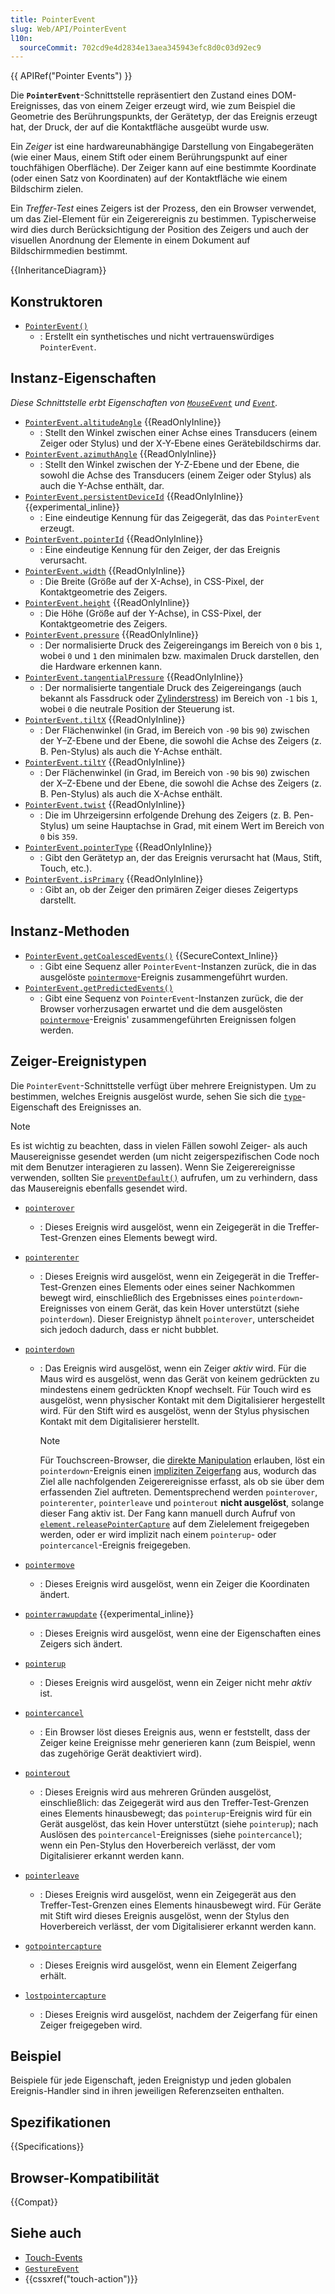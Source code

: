 ```yaml
---
title: PointerEvent
slug: Web/API/PointerEvent
l10n:
  sourceCommit: 702cd9e4d2834e13aea345943efc8d0c03d92ec9
---
```


{{ APIRef("Pointer Events") }}

Die **`PointerEvent`**-Schnittstelle repräsentiert den Zustand eines DOM-Ereignisses, das von einem Zeiger erzeugt wird, wie zum Beispiel die Geometrie des Berührungspunkts, der Gerätetyp, der das Ereignis erzeugt hat, der Druck, der auf die Kontaktfläche ausgeübt wurde usw.

Ein _Zeiger_ ist eine hardwareunabhängige Darstellung von Eingabegeräten (wie einer Maus, einem Stift oder einem Berührungspunkt auf einer touchfähigen Oberfläche). Der Zeiger kann auf eine bestimmte Koordinate (oder einen Satz von Koordinaten) auf der Kontaktfläche wie einem Bildschirm zielen.

Ein _Treffer-Test_ eines Zeigers ist der Prozess, den ein Browser verwendet, um das Ziel-Element für ein Zeigerereignis zu bestimmen. Typischerweise wird dies durch Berücksichtigung der Position des Zeigers und auch der visuellen Anordnung der Elemente in einem Dokument auf Bildschirmmedien bestimmt.

{{InheritanceDiagram}}

## Konstruktoren

- [`PointerEvent()`](/de/docs/Web/API/PointerEvent/PointerEvent)
  - : Erstellt ein synthetisches und nicht vertrauenswürdiges `PointerEvent`.

## Instanz-Eigenschaften

_Diese Schnittstelle erbt Eigenschaften von [`MouseEvent`](/de/docs/Web/API/MouseEvent) und [`Event`](/de/docs/Web/API/Event)._

- [`PointerEvent.altitudeAngle`](/de/docs/Web/API/PointerEvent/altitudeAngle) {{ReadOnlyInline}}
  - : Stellt den Winkel zwischen einer Achse eines Transducers (einem Zeiger oder Stylus) und der X-Y-Ebene eines Gerätebildschirms dar.
- [`PointerEvent.azimuthAngle`](/de/docs/Web/API/PointerEvent/azimuthAngle) {{ReadOnlyInline}}
  - : Stellt den Winkel zwischen der Y-Z-Ebene und der Ebene, die sowohl die Achse des Transducers (einem Zeiger oder Stylus) als auch die Y-Achse enthält, dar.
- [`PointerEvent.persistentDeviceId`](/de/docs/Web/API/PointerEvent/persistentDeviceId) {{ReadOnlyInline}} {{experimental_inline}}
  - : Eine eindeutige Kennung für das Zeigegerät, das das `PointerEvent` erzeugt.
- [`PointerEvent.pointerId`](/de/docs/Web/API/PointerEvent/pointerId) {{ReadOnlyInline}}
  - : Eine eindeutige Kennung für den Zeiger, der das Ereignis verursacht.
- [`PointerEvent.width`](/de/docs/Web/API/PointerEvent/width) {{ReadOnlyInline}}
  - : Die Breite (Größe auf der X-Achse), in CSS-Pixel, der Kontaktgeometrie des Zeigers.
- [`PointerEvent.height`](/de/docs/Web/API/PointerEvent/height) {{ReadOnlyInline}}
  - : Die Höhe (Größe auf der Y-Achse), in CSS-Pixel, der Kontaktgeometrie des Zeigers.
- [`PointerEvent.pressure`](/de/docs/Web/API/PointerEvent/pressure) {{ReadOnlyInline}}
  - : Der normalisierte Druck des Zeigereingangs im Bereich von `0` bis `1`, wobei `0` und `1` den minimalen bzw. maximalen Druck darstellen, den die Hardware erkennen kann.
- [`PointerEvent.tangentialPressure`](/de/docs/Web/API/PointerEvent/tangentialPressure) {{ReadOnlyInline}}
  - : Der normalisierte tangentiale Druck des Zeigereingangs (auch bekannt als Fassdruck oder [Zylinderstress](https://en.wikipedia.org/wiki/Cylinder_stress)) im Bereich von `-1` bis `1`, wobei `0` die neutrale Position der Steuerung ist.
- [`PointerEvent.tiltX`](/de/docs/Web/API/PointerEvent/tiltX) {{ReadOnlyInline}}
  - : Der Flächenwinkel (in Grad, im Bereich von `-90` bis `90`) zwischen der Y–Z-Ebene und der Ebene, die sowohl die Achse des Zeigers (z. B. Pen-Stylus) als auch die Y-Achse enthält.
- [`PointerEvent.tiltY`](/de/docs/Web/API/PointerEvent/tiltY) {{ReadOnlyInline}}
  - : Der Flächenwinkel (in Grad, im Bereich von `-90` bis `90`) zwischen der X–Z-Ebene und der Ebene, die sowohl die Achse des Zeigers (z. B. Pen-Stylus) als auch die X-Achse enthält.
- [`PointerEvent.twist`](/de/docs/Web/API/PointerEvent/twist) {{ReadOnlyInline}}
  - : Die im Uhrzeigersinn erfolgende Drehung des Zeigers (z. B. Pen-Stylus) um seine Hauptachse in Grad, mit einem Wert im Bereich von `0` bis `359`.
- [`PointerEvent.pointerType`](/de/docs/Web/API/PointerEvent/pointerType) {{ReadOnlyInline}}
  - : Gibt den Gerätetyp an, der das Ereignis verursacht hat (Maus, Stift, Touch, etc.).
- [`PointerEvent.isPrimary`](/de/docs/Web/API/PointerEvent/isPrimary) {{ReadOnlyInline}}
  - : Gibt an, ob der Zeiger den primären Zeiger dieses Zeigertyps darstellt.

## Instanz-Methoden

- [`PointerEvent.getCoalescedEvents()`](/de/docs/Web/API/PointerEvent/getCoalescedEvents) {{SecureContext_Inline}}
  - : Gibt eine Sequenz aller `PointerEvent`-Instanzen zurück, die in das ausgelöste [`pointermove`](/de/docs/Web/API/Element/pointermove_event)-Ereignis zusammengeführt wurden.
- [`PointerEvent.getPredictedEvents()`](/de/docs/Web/API/PointerEvent/getPredictedEvents)
  - : Gibt eine Sequenz von `PointerEvent`-Instanzen zurück, die der Browser vorherzusagen erwartet und die dem ausgelösten [`pointermove`](/de/docs/Web/API/Element/pointermove_event)-Ereignis' zusammengeführten Ereignissen folgen werden.

## Zeiger-Ereignistypen

Die `PointerEvent`-Schnittstelle verfügt über mehrere Ereignistypen. Um zu bestimmen, welches Ereignis ausgelöst wurde, sehen Sie sich die [`type`](/de/docs/Web/API/Event/type)-Eigenschaft des Ereignisses an.

> [!NOTE]
> Es ist wichtig zu beachten, dass in vielen Fällen sowohl Zeiger- als auch Mausereignisse gesendet werden (um nicht zeigerspezifischen Code noch mit dem Benutzer interagieren zu lassen). Wenn Sie Zeigerereignisse verwenden, sollten Sie [`preventDefault()`](/de/docs/Web/API/Event/preventDefault) aufrufen, um zu verhindern, dass das Mausereignis ebenfalls gesendet wird.

- [`pointerover`](/de/docs/Web/API/Element/pointerover_event)
  - : Dieses Ereignis wird ausgelöst, wenn ein Zeigegerät in die Treffer-Test-Grenzen eines Elements bewegt wird.
- [`pointerenter`](/de/docs/Web/API/Element/pointerenter_event)
  - : Dieses Ereignis wird ausgelöst, wenn ein Zeigegerät in die Treffer-Test-Grenzen eines Elements oder eines seiner Nachkommen bewegt wird, einschließlich des Ergebnisses eines `pointerdown`-Ereignisses von einem Gerät, das kein Hover unterstützt (siehe `pointerdown`). Dieser Ereignistyp ähnelt `pointerover`, unterscheidet sich jedoch dadurch, dass er nicht bubblet.
- [`pointerdown`](/de/docs/Web/API/Element/pointerdown_event)

  - : Das Ereignis wird ausgelöst, wenn ein Zeiger _aktiv_ wird. Für die Maus wird es ausgelöst, wenn das Gerät von keinem gedrückten zu mindestens einem gedrückten Knopf wechselt. Für Touch wird es ausgelöst, wenn physischer Kontakt mit dem Digitalisierer hergestellt wird. Für den Stift wird es ausgelöst, wenn der Stylus physischen Kontakt mit dem Digitalisierer herstellt.

    > [!NOTE]
    > Für Touchscreen-Browser, die [direkte Manipulation](https://w3c.github.io/pointerevents/#dfn-direct-manipulation) erlauben, löst ein `pointerdown`-Ereignis einen [impliziten Zeigerfang](https://w3c.github.io/pointerevents/#dfn-implicit-pointer-capture) aus, wodurch das Ziel alle nachfolgenden Zeigerereignisse erfasst, als ob sie über dem erfassenden Ziel auftreten. Dementsprechend werden `pointerover`, `pointerenter`, `pointerleave` und `pointerout` **nicht ausgelöst**, solange dieser Fang aktiv ist. Der Fang kann manuell durch Aufruf von [`element.releasePointerCapture`](/de/docs/Web/API/Element/releasePointerCapture) auf dem Zielelement freigegeben werden, oder er wird implizit nach einem `pointerup`- oder `pointercancel`-Ereignis freigegeben.

- [`pointermove`](/de/docs/Web/API/Element/pointermove_event)
  - : Dieses Ereignis wird ausgelöst, wenn ein Zeiger die Koordinaten ändert.
- [`pointerrawupdate`](/de/docs/Web/API/Element/pointerrawupdate_event) {{experimental_inline}}
  - : Dieses Ereignis wird ausgelöst, wenn eine der Eigenschaften eines Zeigers sich ändert.
- [`pointerup`](/de/docs/Web/API/Element/pointerup_event)
  - : Dieses Ereignis wird ausgelöst, wenn ein Zeiger nicht mehr _aktiv_ ist.
- [`pointercancel`](/de/docs/Web/API/Element/pointercancel_event)
  - : Ein Browser löst dieses Ereignis aus, wenn er feststellt, dass der Zeiger keine Ereignisse mehr generieren kann (zum Beispiel, wenn das zugehörige Gerät deaktiviert wird).
- [`pointerout`](/de/docs/Web/API/Element/pointerout_event)
  - : Dieses Ereignis wird aus mehreren Gründen ausgelöst, einschließlich: das Zeigegerät wird aus den Treffer-Test-Grenzen eines Elements hinausbewegt; das `pointerup`-Ereignis wird für ein Gerät ausgelöst, das kein Hover unterstützt (siehe `pointerup`); nach Auslösen des `pointercancel`-Ereignisses (siehe `pointercancel`); wenn ein Pen-Stylus den Hoverbereich verlässt, der vom Digitalisierer erkannt werden kann.
- [`pointerleave`](/de/docs/Web/API/Element/pointerleave_event)
  - : Dieses Ereignis wird ausgelöst, wenn ein Zeigegerät aus den Treffer-Test-Grenzen eines Elements hinausbewegt wird. Für Geräte mit Stift wird dieses Ereignis ausgelöst, wenn der Stylus den Hoverbereich verlässt, der vom Digitalisierer erkannt werden kann.
- [`gotpointercapture`](/de/docs/Web/API/Element/gotpointercapture_event)
  - : Dieses Ereignis wird ausgelöst, wenn ein Element Zeigerfang erhält.
- [`lostpointercapture`](/de/docs/Web/API/Element/lostpointercapture_event)
  - : Dieses Ereignis wird ausgelöst, nachdem der Zeigerfang für einen Zeiger freigegeben wird.

## Beispiel

Beispiele für jede Eigenschaft, jeden Ereignistyp und jeden globalen Ereignis-Handler sind in ihren jeweiligen Referenzseiten enthalten.

## Spezifikationen

{{Specifications}}

## Browser-Kompatibilität

{{Compat}}

## Siehe auch

- [Touch-Events](/de/docs/Web/API/Touch_events)
- [`GestureEvent`](/de/docs/Web/API/GestureEvent)
- {{cssxref("touch-action")}}
